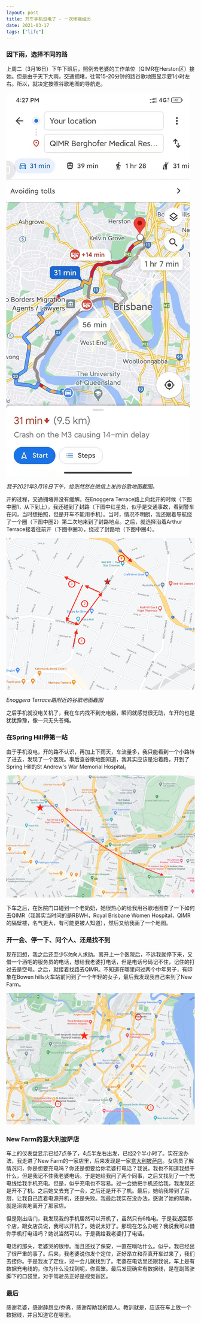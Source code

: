 ```yaml
---
layout: post
title: 开车手机没电了 - 一次惨痛经历
date: 2021-03-17
tags: ["life"]
---
```


### 因下雨，选择不同的路

上周二（3月16日）下午下班后，照例去老婆的工作单位（QIMR在Herston区）接她。但是由于天下大雨，交通拥堵，往常15-20分钟的路谷歌地图显示要1小时左右。所以，就决定按照谷歌地图的导航走。

![](/images/herston2.jpeg)

*我于2021年3月16日下午，给张然然在微信上发的谷歌地图截图。*

开的过程，交通拥堵并没有缓解。在Enoggera Terrace路上向北开的时候（下图中圈1，从下到上），我还碰到了封路（下图中红星处，似乎是交通事故，看到警车在闪，当时想拍照，但是开车不能用手机）。当时，情况不明朗，我还跟着导航绕了一个圈（下图中圈2）第二次地来到了封路地点。之后，就选择沿着Arthur Terrace接着往前开（下图中圈3），绕过了封路地（下图中圈4）。

![](/images/herston1.png)

*Enoggera Terrace路附近的谷歌地图截图*

之后手机就没电关机了，我在车内找不到充电器，瞬间就感觉很无助，车开的也是犹犹豫豫，像一只无头苍蝇。

### 在Spring Hill停第一站

由于手机没电，开的路不认识，再加上下雨天，车流量多，我只能看到一个小路转了进去，发现了一个医院。事后查谷歌地图知道，我其实应该是沿着路，开到了Spring Hill的St Andrew's War Memorial Hospital。

![](/images/herston3.png)

下车之后，在医院门口碰到一个老奶奶，她很热心的给我用谷歌地图查了一下如何去QIMR（我其实当时问的是RBWH，Royal Brisbane Women Hospital，QIMR的隔壁楼，名气更大，有可能更被人知道），然后又给我画了一个地图。

### 开一会、停一下、问个人、还是找不到

现在回想，我之后还至少5次向人求助。离开上一个医院后，不远我就停下来，又借一个酒吧的服务员的电话，想给我老婆打电话，但是电话号码记不住，记住的打过去是空号。之后，就接着找路去QIMR。不知道在哪里问过两个中年男子，有印象在Bowen hills火车站前问到了一个年轻的女子，最后我发现我自己来到了New Farm。

![](/images/herston4.png)

### New Farm的意大利披萨店

车上的仪表盘显示已经7点多了，4点半左右出发，已经2个半小时了。实在没办法，我走进了New Farm的一家店里，后来发现是一家[意大利披萨店](https://www.google.com/maps/place/Bella+Tiarnie+Restaurant+%26+Gourmet+Pizzas/@-27.4578774,153.0195909,14.55z/data=!4m5!3m4!1s0x0:0x80b3a67fc69410f4!8m2!3d-27.462819!4d153.0407926)。女店员了解情况问，你是想要充电吗？你还是想要给你老婆打电话？我说，我也不知道我想干什么，但是我记不住我老婆电话。于是她给我问了两个同事，之后又找到了一个充电线给我手机充电。但是，似乎充电也不容易。过一会她把手机还给我，我发现还是开不了机。之后她又去充了一会，之后还是开不了机。最后，她给我带到了后厨，让我自己连着电源开机，还是失败。我最后我实在没办法，感谢了她的帮助，就是沮丧地离开了那家店。

但是刚出店门，我发现我的手机居然可以开机了，虽然只有6格电。于是我返回那个店，跟女店员说，我可以开机了。她说太好了。那现在怎么办呢？我说我可以借你手机打电话吗？她说当然可以。于是我给我老婆打了电话。

电话的那头，老婆哭的很惨。而且还找了保安，一直在嘀咕什么。似乎，我已经出了很严重的事了。后来，我老婆说你发个定位，正好昂立和乔真开车过来了，我们去接你。于是我发了定位，过一会儿就找到了。老婆在电话里还跟我说，车上是有数据充电线的，你为什么没找到呢，你真笨。最后发现确实有数据线，是在副驾驶脚下的口袋里，对于驾驶员正好是视觉盲区。

### 最后

感谢老婆，感谢薛昂立/乔真，感谢帮助我的路人。教训就是，应该在车上放一个数据线，并且知道它在哪里。

